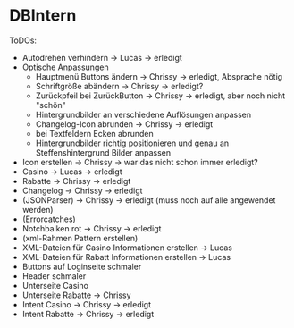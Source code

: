 # DBIntern

ToDOs:

- Autodrehen verhindern         -> Lucas -> erledigt
- Optische Anpassungen
    - Hauptmenü Buttons ändern          -> Chrissy  -> erledigt, Absprache nötig
    - Schriftgröße abändern             -> Chrissy  -> erledigt?
    - Zurückpfeil bei ZurückButton      -> Chrissy  -> erledigt, aber noch nicht "schön"
    - Hintergrundbilder an verschiedene Auflösungen anpassen
    - Changelog-Icon abrunden           -> Chrissy  -> erledigt
    - bei Textfeldern Ecken abrunden
    - Hintergrundbilder richtig positionieren und genau an Steffenshintergrund Bilder anpassen
- Icon erstellen    -> Chrissy  -> war das nicht schon immer erledigt?
- Casino            -> Lucas    -> erledigt
- Rabatte           -> Chrissy  -> erledigt           
- Changelog         -> Chrissy  -> erledigt
- (JSONParser)      -> Chrissy  -> erledigt (muss noch auf alle angewendet werden)
- (Errorcatches)
- Notchbalken rot   -> Chrissy  -> erledigt
- (xml-Rahmen Pattern erstellen)
- XML-Dateien für Casino Informationen erstellen    -> Lucas
- XML-Dateien für Rabatt Informationen erstellen    -> Lucas
- Buttons auf Loginseite schmaler
- Header schmaler
- Unterseite Casino
- Unterseite Rabatte    -> Chrissy
- Intent Casino     -> Chrissy  -> erledigt
- Intent Rabatte    -> Chrissy  -> erledigt

